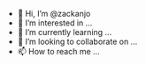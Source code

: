 - 👋 Hi, I’m @zackanjo
- 👀 I’m interested in ...
- 🌱 I’m currently learning ...
- 💞️ I’m looking to collaborate on ...
- 📫 How to reach me ...

<!---
zackanjo/zackanjo is a ✨ special ✨ repository because its `README.md` (this file) appears on your GitHub profile.
You can click the Preview link to take a look at your changes.
--->
